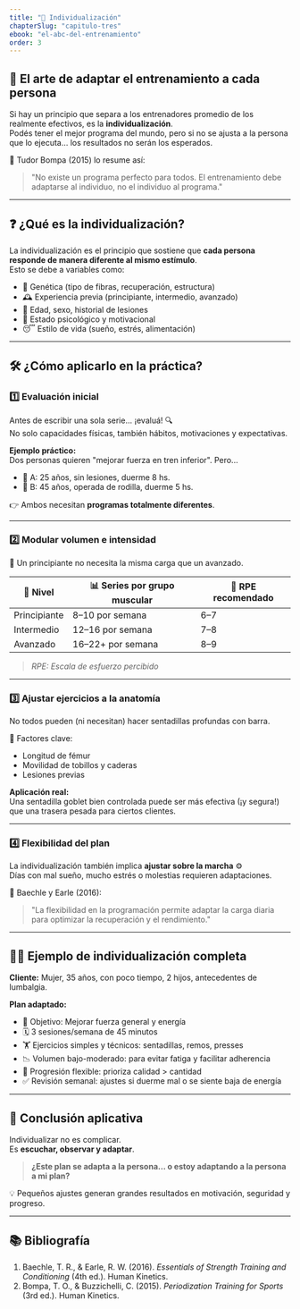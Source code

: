 ```yaml
---
title: "🧍 Individualización"
chapterSlug: "capitulo-tres"
ebook: "el-abc-del-entrenamiento"
order: 3
---
```


## 🎯 El arte de adaptar el entrenamiento a cada persona

Si hay un principio que separa a los entrenadores promedio de los realmente efectivos, es la **individualización**.  
Podés tener el mejor programa del mundo, pero si no se ajusta a la persona que lo ejecuta… los resultados no serán los esperados.

📖 Tudor Bompa (2015) lo resume así:

> "No existe un programa perfecto para todos. El entrenamiento debe adaptarse al individuo, no el individuo al programa."

---

## ❓ ¿Qué es la individualización?

La individualización es el principio que sostiene que **cada persona responde de manera diferente al mismo estímulo**.  
Esto se debe a variables como:

- 🧬 Genética (tipo de fibras, recuperación, estructura)
- 🕰 Experiencia previa (principiante, intermedio, avanzado)
- 👵 Edad, sexo, historial de lesiones
- 🧠 Estado psicológico y motivacional
- 😴 Estilo de vida (sueño, estrés, alimentación)

---

## 🛠 ¿Cómo aplicarlo en la práctica?

### 1️⃣ Evaluación inicial

Antes de escribir una sola serie... ¡evaluá! 🔍  
No solo capacidades físicas, también hábitos, motivaciones y expectativas.

**Ejemplo práctico:**  
Dos personas quieren "mejorar fuerza en tren inferior". Pero...

- 👤 A: 25 años, sin lesiones, duerme 8 hs.
- 👤 B: 45 años, operada de rodilla, duerme 5 hs.

👉 Ambos necesitan **programas totalmente diferentes**.

---

### 2️⃣ Modular volumen e intensidad

📏 Un principiante no necesita la misma carga que un avanzado.

| 🧪 Nivel | 📊 Series por grupo muscular | 🎯 RPE recomendado |
| ------- | ----------------------------- | ------------------ |
| Principiante | 8–10 por semana | 6–7 |
| Intermedio   | 12–16 por semana | 7–8 |
| Avanzado     | 16–22+ por semana | 8–9 |

> *RPE: Escala de esfuerzo percibido*

---

### 3️⃣ Ajustar ejercicios a la anatomía

No todos pueden (ni necesitan) hacer sentadillas profundas con barra.

🦵 Factores clave:
- Longitud de fémur  
- Movilidad de tobillos y caderas  
- Lesiones previas

**Aplicación real:**  
Una sentadilla goblet bien controlada puede ser más efectiva (¡y segura!) que una trasera pesada para ciertos clientes.

---

### 4️⃣ Flexibilidad del plan

La individualización también implica **ajustar sobre la marcha** ⚙️  
Días con mal sueño, mucho estrés o molestias requieren adaptaciones.

📖 Baechle y Earle (2016):

> "La flexibilidad en la programación permite adaptar la carga diaria para optimizar la recuperación y el rendimiento."

---

## 👩‍🏫 Ejemplo de individualización completa

**Cliente:** Mujer, 35 años, con poco tiempo, 2 hijos, antecedentes de lumbalgia.

**Plan adaptado:**

- 🎯 Objetivo: Mejorar fuerza general y energía
- 🗓 3 sesiones/semana de 45 minutos
- 🏋️ Ejercicios simples y técnicos: sentadillas, remos, presses
- 📉 Volumen bajo-moderado: para evitar fatiga y facilitar adherencia
- 🔁 Progresión flexible: prioriza calidad > cantidad
- ✅ Revisión semanal: ajustes si duerme mal o se siente baja de energía

---

## 🧠 Conclusión aplicativa

Individualizar no es complicar.  
Es **escuchar, observar y adaptar**.

> **¿Este plan se adapta a la persona… o estoy adaptando a la persona a mi plan?**

💡 Pequeños ajustes generan grandes resultados en motivación, seguridad y progreso.

---

## 📚 Bibliografía

1. Baechle, T. R., & Earle, R. W. (2016). *Essentials of Strength Training and Conditioning* (4th ed.). Human Kinetics.  
2. Bompa, T. O., & Buzzichelli, C. (2015). *Periodization Training for Sports* (3rd ed.). Human Kinetics.
